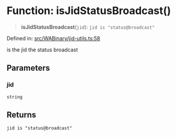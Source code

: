 # Function: isJidStatusBroadcast()

> **isJidStatusBroadcast**(`jid`): `jid is "status@broadcast"`

Defined in: [src/WABinary/jid-utils.ts:58](https://github.com/Fokusdotid/bail/blob/cf6cc85134e12081bc635cea02cc0eee74033a81/src/WABinary/jid-utils.ts#L58)

is the jid the status broadcast

## Parameters

### jid

`string`

## Returns

`jid is "status@broadcast"`
